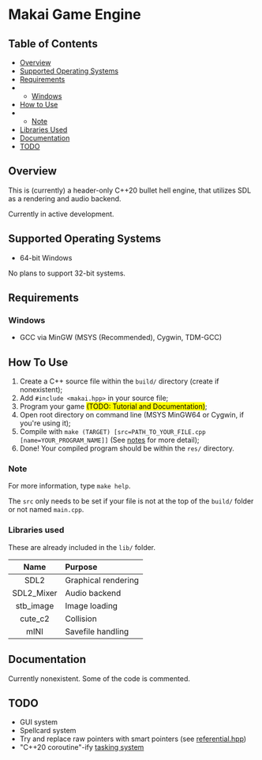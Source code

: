 # Makai Game Engine

## Table of Contents

- [Overview](#Overview)
- [Supported Operating Systems](#Supported-Operating-Systems)
- [Requirements](#Requirements)
- - [Windows](#Windows)
- [How to Use](#How-to-Use)
- - [Note](#Note)
- [Libraries Used](#Libraries-Used)
- [Documentation](#Documentation)
- [TODO](#TODO)

## Overview

This is (currently) a header-only C++20 bullet hell engine, that utilizes SDL as a rendering and audio backend.

Currently in active development.

## Supported Operating Systems

- 64-bit Windows

No plans to support 32-bit systems.

## Requirements

### Windows
- GCC via MinGW (MSYS (Recommended), Cygwin, TDM-GCC)

## How To Use

1) Create a C++ source file within the ```build/``` directory (create if nonexistent);
2) Add ```#include <makai.hpp>``` in your source file;
3) Program your game <mark>(TODO: Tutorial and Documentation)</mark>;
4) Open root directory on command line (MSYS MinGW64 or Cygwin, if you're using it);
5) Compile with ```make (TARGET) [src=PATH_TO_YOUR_FILE.cpp [name=YOUR_PROGRAM_NAME]]``` (See [notes](#Note) for more detail);
6) Done! Your compiled program should be within the ```res/``` directory.

### Note

For more information, type ```make help```.

The ```src``` only needs to be set if your file is not at the top of the ```build/``` folder or not named ```main.cpp```.

### Libraries used

These are already included in the ```lib/``` folder.

| Name | Purpose |
|:--:|:---|
| SDL2 | Graphical rendering |
| SDL2_Mixer | Audio backend |
| stb_image | Image loading |
| cute_c2 | Collision |
| mINI | Savefile handling |

## Documentation

Currently nonexistent. Some of the code is commented.

## TODO

- GUI system
- Spellcard system
- Try and replace raw pointers with smart pointers (see [referential.hpp](src/collection/referential.hpp))
- "C++20 coroutine"-ify [tasking system](src/collection/tasking.hpp)
